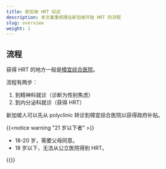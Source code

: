 ```yaml
---
title: 新加坡 HRT 综述
description: 本文着重梳理在新加坡开始 HRT 的流程
slug: overview
weight: 1
---
```


## 流程

获得 HRT 的地方一般是[樟宜综合医院](https://www.cgh.com.sg/)。

流程有两步：

1. 到精神科就诊（诊断为性别焦虑）
1. 到内分泌科就诊（获得 HRT）

新加坡人可以先从 polyclinic 转诊到樟宜综合医院以获得政府补贴。

{{<notice warning "21 岁以下者" >}}

- 18-20 岁，需要父母同意。
- 18 岁以下，无法从公立医院得到 HRT。

{{</notice>}}
